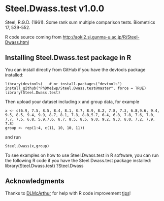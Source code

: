 # Steel.Dwass.test v1.0.0

Steel, R.G.D. (1961). Some rank sum multiple comparison tests. Biometrics 17, 539-552.

R code source coming from http://aoki2.si.gunma-u.ac.jp/R/Steel-Dwass.html

## Installing Steel.Dwass.test package in R

You can install directly from GitHub if you have the devtools package installed:

    library(devtools)   # or install.packages("devtools")
	install_github("PhDMeiwp/Steel.Dwass.test@master", force = TRUE)
	library(Steel.Dwass.test)

Then upload your dataset including x and group data, for example

    x <- c(6.9, 7.5, 8.5, 8.4, 8.1, 8.7, 8.9, 8.2, 7.8, 7.3, 6.8,9.6, 9.4, 9.5, 8.5, 9.4, 9.9, 8.7, 8.1, 7.8, 8.8,5.7, 6.4, 6.8, 7.8, 7.6, 7.0, 7.7, 7.5, 6.8, 5.9,7.6, 8.7, 8.5, 8.5, 9.0, 9.2, 9.3, 8.0, 7.2, 7.9, 7.8)
    group <- rep(1:4, c(11, 10, 10, 11))


and run 

    Steel.Dwass(x,group)
	
To see examples on how to use Steel.Dwass.test in R software, you can run the following R code if you have the Steel.Dwass.test package installed:
    library(Steel.Dwass.test)
	?Steel.Dwass


## Acknowledgments

Thanks to [DLMcArthur](https://disqus.com/by/dlmcarthur/) for help with R code improvement [tips](https://meiweiping.github.io/Steel-Dwass-test-in-R-Kruskal-Wallis-post-hoc-test/#comments)!